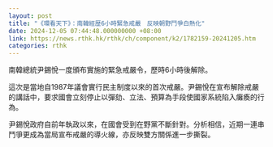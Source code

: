 ```yaml
---
layout: post
title: "《環看天下》：南韓經歴6小時緊急戒嚴　反映朝野鬥爭白熱化"
date: 2024-12-05 07:44:48.000000000 +08:00
link: https://news.rthk.hk/rthk/ch/component/k2/1782159-20241205.htm
categories: rthk
---
```


南韓總統尹錫悅一度頒布實施的緊急戒嚴令，歷時6小時後解除。

這次是當地自1987年議會實行民主制度以來的首次戒嚴。尹錫悅在宣布解除戒嚴的講話中，要求國會立刻停止以彈劾、立法、預算為手段使國家系統陷入癱瘓的行為。

尹錫悅政府自前年執政以來，在國會受到在野黨不斷針對。分析相信，近期一連串鬥爭更成為當局宣布戒嚴的導火線，亦反映雙方關係進一步撕裂。

